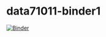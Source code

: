 # data71011-binder1
[![Binder](https://mybinder.org/badge_logo.svg)](https://mybinder.org/v2/gh/lmc021116/data71011-binder1/HEAD)
